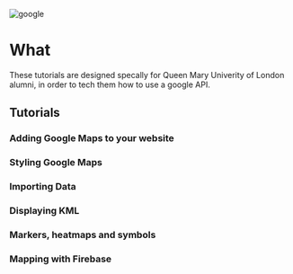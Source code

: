 ![google](https://cloud.githubusercontent.com/assets/2573931/15853472/0c5d6692-2c9d-11e6-8fb7-5ae4149e93b0.png)

# What
These tutorials are designed specally for Queen Mary Univerity of London alumni, in order to tech them how to use a google API. 

## Tutorials
### Adding Google Maps to your website

### Styling Google Maps

### Importing Data

### Displaying KML

### Markers, heatmaps and symbols

### Mapping with Firebase

